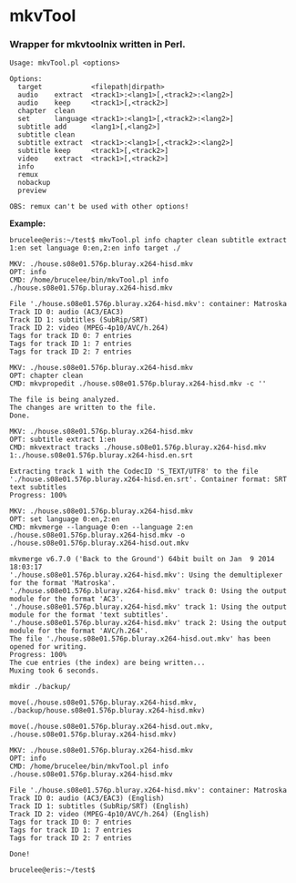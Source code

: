 # mkvTool
### Wrapper for mkvtoolnix written in Perl.

    Usage: mkvTool.pl <options>

    Options:
      target            <filepath|dirpath>
      audio    extract  <track1>:<lang1>[,<track2>:<lang2>]
      audio    keep     <track1>[,<track2>]
      chapter  clean
      set      language <track1>:<lang1>[,<track2>:<lang2>]
      subtitle add      <lang1>[,<lang2>]
      subtitle clean
      subtitle extract  <track1>:<lang1>[,<track2>:<lang2>]
      subtitle keep     <track1>[,<track2>]
      video    extract  <track1>[,<track2>]
      info
      remux
      nobackup
      preview

    OBS: remux can't be used with other options!
    
**Example:**

    brucelee@eris:~/test$ mkvTool.pl info chapter clean subtitle extract 1:en set language 0:en,2:en info target ./

    MKV: ./house.s08e01.576p.bluray.x264-hisd.mkv
    OPT: info
    CMD: /home/brucelee/bin/mkvTool.pl info ./house.s08e01.576p.bluray.x264-hisd.mkv

    File './house.s08e01.576p.bluray.x264-hisd.mkv': container: Matroska
    Track ID 0: audio (AC3/EAC3)
    Track ID 1: subtitles (SubRip/SRT)
    Track ID 2: video (MPEG-4p10/AVC/h.264)
    Tags for track ID 0: 7 entries
    Tags for track ID 1: 7 entries
    Tags for track ID 2: 7 entries

    MKV: ./house.s08e01.576p.bluray.x264-hisd.mkv
    OPT: chapter clean
    CMD: mkvpropedit ./house.s08e01.576p.bluray.x264-hisd.mkv -c ''

    The file is being analyzed.
    The changes are written to the file.
    Done.

    MKV: ./house.s08e01.576p.bluray.x264-hisd.mkv
    OPT: subtitle extract 1:en
    CMD: mkvextract tracks ./house.s08e01.576p.bluray.x264-hisd.mkv 1:./house.s08e01.576p.bluray.x264-hisd.en.srt

    Extracting track 1 with the CodecID 'S_TEXT/UTF8' to the file './house.s08e01.576p.bluray.x264-hisd.en.srt'. Container format: SRT text subtitles
    Progress: 100%

    MKV: ./house.s08e01.576p.bluray.x264-hisd.mkv
    OPT: set language 0:en,2:en
    CMD: mkvmerge --language 0:en --language 2:en ./house.s08e01.576p.bluray.x264-hisd.mkv -o ./house.s08e01.576p.bluray.x264-hisd.out.mkv

    mkvmerge v6.7.0 ('Back to the Ground') 64bit built on Jan  9 2014 18:03:17
    './house.s08e01.576p.bluray.x264-hisd.mkv': Using the demultiplexer for the format 'Matroska'.
    './house.s08e01.576p.bluray.x264-hisd.mkv' track 0: Using the output module for the format 'AC3'.
    './house.s08e01.576p.bluray.x264-hisd.mkv' track 1: Using the output module for the format 'text subtitles'.
    './house.s08e01.576p.bluray.x264-hisd.mkv' track 2: Using the output module for the format 'AVC/h.264'.
    The file './house.s08e01.576p.bluray.x264-hisd.out.mkv' has been opened for writing.
    Progress: 100%
    The cue entries (the index) are being written...
    Muxing took 6 seconds.

    mkdir ./backup/

    move(./house.s08e01.576p.bluray.x264-hisd.mkv, ./backup/house.s08e01.576p.bluray.x264-hisd.mkv)

    move(./house.s08e01.576p.bluray.x264-hisd.out.mkv, ./house.s08e01.576p.bluray.x264-hisd.mkv)

    MKV: ./house.s08e01.576p.bluray.x264-hisd.mkv
    OPT: info
    CMD: /home/brucelee/bin/mkvTool.pl info ./house.s08e01.576p.bluray.x264-hisd.mkv

    File './house.s08e01.576p.bluray.x264-hisd.mkv': container: Matroska
    Track ID 0: audio (AC3/EAC3) (English)
    Track ID 1: subtitles (SubRip/SRT) (English)
    Track ID 2: video (MPEG-4p10/AVC/h.264) (English)
    Tags for track ID 0: 7 entries
    Tags for track ID 1: 7 entries
    Tags for track ID 2: 7 entries

    Done!

    brucelee@eris:~/test$
